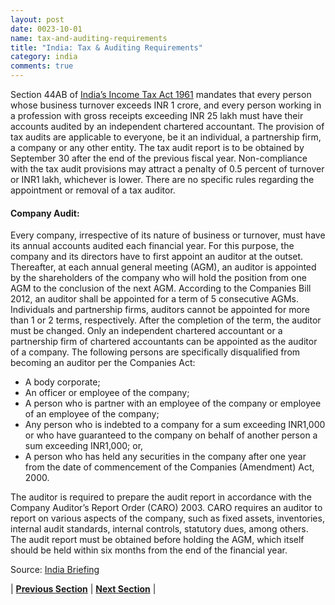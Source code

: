 ```yaml
---
layout: post
date: 0023-10-01
name: tax-and-auditing-requirements
title: "India: Tax & Auditing Requirements"
category: india
comments: true
---
```


Section 44AB of [India’s Income Tax Act 1961](https://www.incometaxindia.gov.in/pages/acts/income-tax-act.aspx)  mandates that every person whose business turnover exceeds INR 1 crore, and every person working in a profession with gross receipts exceeding INR 25 lakh must have their accounts audited by an independent chartered accountant.
The provision of tax audits are applicable to everyone, be it an individual, a partnership firm, a company or any other entity. The tax audit report is to be obtained by September 30 after the end of the previous fiscal year. Non-compliance with the tax audit provisions may attract a penalty of 0.5 percent of turnover or INR1 lakh, whichever is lower.
There are no specific rules regarding the appointment or removal of a tax auditor.

#### Company Audit: 
Every company, irrespective of its nature of business or turnover, must have its annual accounts audited each financial year. For this purpose, the company and its directors have to first appoint an auditor at the outset. Thereafter, at each annual general meeting (AGM), an auditor is appointed by the shareholders of the company who will hold the position from one AGM to the conclusion of the next AGM.
According to the Companies Bill 2012, an auditor shall be appointed for a term of 5 consecutive AGMs. Individuals and partnership firms, auditors cannot be appointed for more than 1 or 2 terms, respectively. After the completion of the term, the auditor must be changed.
Only an independent chartered accountant or a partnership firm of chartered accountants can be appointed as the auditor of a company. 
The following persons are specifically disqualified from becoming an auditor per the Companies Act:
 * A body corporate;
 * An officer or employee of the company;
 * A person who is partner with an employee of the company or employee of an employee of the company;
 * Any person who is indebted to a company for a sum exceeding INR1,000 or who have guaranteed to the company on behalf of another person a sum exceeding INR1,000; or,
 * A person who has held any securities in the company after one year from the date of commencement of the Companies (Amendment) Act, 2000.

The auditor is required to prepare the audit report in accordance with the Company Auditor’s Report Order (CARO) 2003. CARO requires an auditor to report on various aspects of the company, such as fixed assets, inventories, internal audit standards, internal controls, statutory dues, among others.
The audit report must be obtained before holding the AGM, which itself should be held within six months from the end of the financial year.

Source: 
[India Briefing](https://www.india-briefing.com/news/types-audit-audit-reporting-india-6454.html/)
 

| **[Previous Section]( https://neo-project.github.io/global-blockchain-compliance-hub//india/india-team-member-nationality-requirements.html)** | **[Next Section]( https://neo-project.github.io/global-blockchain-compliance-hub//india/india-governing-by-law.html)** |

